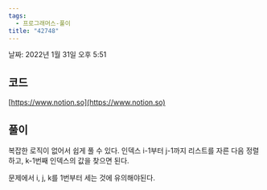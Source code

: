 ```yaml
---
tags:
  - 프로그래머스-풀이
title: "42748"
---
```


날짜: 2022년 1월 31일 오후 5:51

## 코드

[https://www.notion.so](https://www.notion.so)

## 풀이

복잡한 로직이 없어서 쉽게 풀 수 있다. 인덱스 i-1부터 j-1까지 리스트를 자른 다음 정렬하고, k-1번째 인덱스의 값을 찾으면 된다.

문제에서 i, j, k를 1번부터 세는 것에 유의해야된다.
